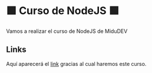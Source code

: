 
# 🟩 Curso de NodeJS 🟩

Vamos a realizar el curso de NodeJS de MiduDEV


## Links

Aquí aparecerá el [link](https://youtu.be/yB4n_K7dZV8?si=gcMoZh3zigNYQPrK) gracias al cual haremos este curso. 